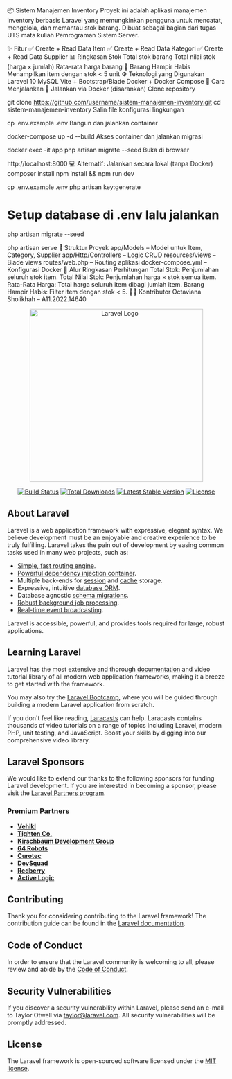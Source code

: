 📦 Sistem Manajemen Inventory
Proyek ini adalah aplikasi manajemen inventory berbasis Laravel yang memungkinkan pengguna untuk mencatat, mengelola, dan memantau stok barang. Dibuat sebagai bagian dari tugas UTS mata kuliah Pemrograman Sistem Server.

✨ Fitur
✅ Create + Read Data Item
✅ Create + Read Data Kategori
✅ Create + Read Data Supplier
📊 Ringkasan Stok
Total stok barang
Total nilai stok (harga × jumlah)
Rata-rata harga barang
🚨 Barang Hampir Habis
Menampilkan item dengan stok < 5 unit
⚙️ Teknologi yang Digunakan
Laravel 10
MySQL
Vite + Bootstrap/Blade
Docker + Docker Compose
🚀 Cara Menjalankan
🔧 Jalankan via Docker (disarankan)
Clone repository

git clone https://github.com/username/sistem-manajemen-inventory.git
cd sistem-manajemen-inventory
Salin file konfigurasi lingkungan

cp .env.example .env
Bangun dan jalankan container

docker-compose up -d --build
Akses container dan jalankan migrasi

docker exec -it app php artisan migrate --seed
Buka di browser

http://localhost:8000
💻 Alternatif: Jalankan secara lokal (tanpa Docker)
composer install
npm install && npm run dev

cp .env.example .env
php artisan key:generate

# Setup database di .env lalu jalankan
php artisan migrate --seed

php artisan serve
🧩 Struktur Proyek
app/Models – Model untuk Item, Category, Supplier
app/Http/Controllers – Logic CRUD
resources/views – Blade views
routes/web.php – Routing aplikasi
docker-compose.yml – Konfigurasi Docker
🧮 Alur Ringkasan Perhitungan
Total Stok: Penjumlahan seluruh stok item.
Total Nilai Stok: Penjumlahan harga × stok semua item.
Rata-Rata Harga: Total harga seluruh item dibagi jumlah item.
Barang Hampir Habis: Filter item dengan stok < 5.
👨‍💻 Kontributor
Octaviana Sholikhah – A11.2022.14640<p align="center"><a href="https://laravel.com" target="_blank"><img src="https://raw.githubusercontent.com/laravel/art/master/logo-lockup/5%20SVG/2%20CMYK/1%20Full%20Color/laravel-logolockup-cmyk-red.svg" width="400" alt="Laravel Logo"></a></p>

<p align="center">
<a href="https://github.com/laravel/framework/actions"><img src="https://github.com/laravel/framework/workflows/tests/badge.svg" alt="Build Status"></a>
<a href="https://packagist.org/packages/laravel/framework"><img src="https://img.shields.io/packagist/dt/laravel/framework" alt="Total Downloads"></a>
<a href="https://packagist.org/packages/laravel/framework"><img src="https://img.shields.io/packagist/v/laravel/framework" alt="Latest Stable Version"></a>
<a href="https://packagist.org/packages/laravel/framework"><img src="https://img.shields.io/packagist/l/laravel/framework" alt="License"></a>
</p>

## About Laravel

Laravel is a web application framework with expressive, elegant syntax. We believe development must be an enjoyable and creative experience to be truly fulfilling. Laravel takes the pain out of development by easing common tasks used in many web projects, such as:

- [Simple, fast routing engine](https://laravel.com/docs/routing).
- [Powerful dependency injection container](https://laravel.com/docs/container).
- Multiple back-ends for [session](https://laravel.com/docs/session) and [cache](https://laravel.com/docs/cache) storage.
- Expressive, intuitive [database ORM](https://laravel.com/docs/eloquent).
- Database agnostic [schema migrations](https://laravel.com/docs/migrations).
- [Robust background job processing](https://laravel.com/docs/queues).
- [Real-time event broadcasting](https://laravel.com/docs/broadcasting).

Laravel is accessible, powerful, and provides tools required for large, robust applications.

## Learning Laravel

Laravel has the most extensive and thorough [documentation](https://laravel.com/docs) and video tutorial library of all modern web application frameworks, making it a breeze to get started with the framework.

You may also try the [Laravel Bootcamp](https://bootcamp.laravel.com), where you will be guided through building a modern Laravel application from scratch.

If you don't feel like reading, [Laracasts](https://laracasts.com) can help. Laracasts contains thousands of video tutorials on a range of topics including Laravel, modern PHP, unit testing, and JavaScript. Boost your skills by digging into our comprehensive video library.

## Laravel Sponsors

We would like to extend our thanks to the following sponsors for funding Laravel development. If you are interested in becoming a sponsor, please visit the [Laravel Partners program](https://partners.laravel.com).

### Premium Partners

- **[Vehikl](https://vehikl.com/)**
- **[Tighten Co.](https://tighten.co)**
- **[Kirschbaum Development Group](https://kirschbaumdevelopment.com)**
- **[64 Robots](https://64robots.com)**
- **[Curotec](https://www.curotec.com/services/technologies/laravel/)**
- **[DevSquad](https://devsquad.com/hire-laravel-developers)**
- **[Redberry](https://redberry.international/laravel-development/)**
- **[Active Logic](https://activelogic.com)**

## Contributing

Thank you for considering contributing to the Laravel framework! The contribution guide can be found in the [Laravel documentation](https://laravel.com/docs/contributions).

## Code of Conduct

In order to ensure that the Laravel community is welcoming to all, please review and abide by the [Code of Conduct](https://laravel.com/docs/contributions#code-of-conduct).

## Security Vulnerabilities

If you discover a security vulnerability within Laravel, please send an e-mail to Taylor Otwell via [taylor@laravel.com](mailto:taylor@laravel.com). All security vulnerabilities will be promptly addressed.

## License

The Laravel framework is open-sourced software licensed under the [MIT license](https://opensource.org/licenses/MIT).
